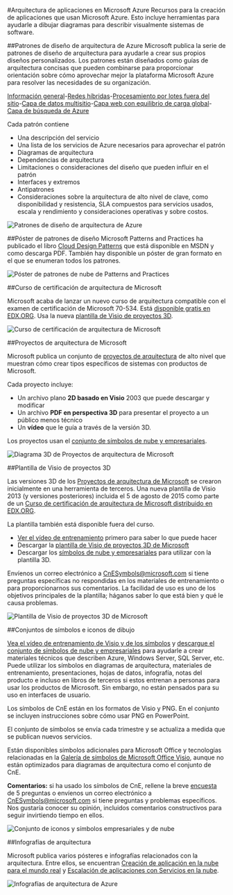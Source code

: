 <properties 
	pageTitle="Arquitectura de aplicaciones en Microsoft Azure" 
	description="Información general de arquitectura que cubre patrones de diseño habituales." 
	services="" 
	documentationCenter="" 
	authors="Rboucher" 
	manager="jwhit" 
	editor="mattshel"/>

<tags 
	ms.service="multiple" 
	ms.workload="na" 
	ms.tgt_pltfrm="na" 
	ms.devlang="na" 
	ms.topic="article" 
	ms.date="10/16/2015" 
	ms.author="robb"/>

#Arquitectura de aplicaciones en Microsoft Azure
Recursos para la creación de aplicaciones que usan Microsoft Azure. Esto incluye herramientas para ayudarle a dibujar diagramas para describir visualmente sistemas de software.



##Patrones de diseño de arquitectura de Azure
Microsoft publica la serie de patrones de diseño de arquitectura para ayudarle a crear sus propios diseños personalizados. Los patrones están diseñados como guías de arquitectura concisas que pueden combinarse para proporcionar orientación sobre cómo aprovechar mejor la plataforma Microsoft Azure para resolver las necesidades de su organización.


[Información general](../azure-architectures-cpif-overview/)-[Redes híbridas](../azure-architectures-cpif-infrastructure-hybrid-networking/)-[Procesamiento por lotes fuera del sitio](../azure-architectures-cpif-foundation-offsite-batch-processing-tier/)-[Capa de datos multisitio](../azure-architectures-cpif-foundation-multi-site-data-tier/)-[Capa web con equilibrio de carga global](../azure-architectures-cpif-foundation-global-load-balanced-web-tier/)-[Capa de búsqueda de Azure](../azure-architectures-cpif-foundation-azure-search-tier/)
 
Cada patrón contiene
 
- Una descripción del servicio
- Una lista de los servicios de Azure necesarios para aprovechar el patrón
- Diagramas de arquitectura
- Dependencias de arquitectura
- Limitaciones o consideraciones del diseño que pueden influir en el patrón
- Interfaces y extremos
- Antipatrones
- Consideraciones sobre la arquitectura de alto nivel de clave, como disponibilidad y resistencia, SLA compuestos para servicios usados, escala y rendimiento y consideraciones operativas y sobre costos.

![Patrones de diseño de arquitectura de Azure](./media/architecture-overview/AzureArchPatterns.jpg)


##Póster de patrones de diseño
Microsoft Patterns and Practices ha publicado el libro [Cloud Design Patterns](http://msdn.microsoft.com/library/dn568099.aspx) que está disponible en MSDN y como descarga PDF. También hay disponible un póster de gran formato en el que se enumeran todos los patrones.

![Póster de patrones de nube de Patterns and Practices](./media/architecture-overview/PnPPatternPosterThumb.jpg)



##Curso de certificación de arquitectura de Microsoft

Microsoft acaba de lanzar un nuevo curso de arquitectura compatible con el examen de certificación de Microsoft 70-534. Está [disponible gratis en EDX.ORG](https://www.edx.org/course/architecting-microsoft-azure-solutions-microsoft-dev205x). Usa la nueva [plantilla de Visio de proyectos 3D](#3d-blueprint-visio-template).

![Curso de certificación de arquitectura de Microsoft](./media/architecture-overview/EDXCourse.png)


##Proyectos de arquitectura de Microsoft

Microsoft publica un conjunto de [proyectos de arquitectura](http://aka.ms/azblueprints) de alto nivel que muestran cómo crear tipos específicos de sistemas con productos de Microsoft.

Cada proyecto incluye:

- Un archivo plano **2D basado en Visio** 2003 que puede descargar y modificar 
- Un archivo **PDF en perspectiva 3D** para presentar el proyecto a un público menos técnico
- Un **vídeo** que le guía a través de la versión 3D. 

Los proyectos usan el [conjunto de símbolos de nube y empresariales](#symbol-and-icon-sets).

![Diagrama 3D de Proyectos de arquitectura de Microsoft](./media/architecture-overview/BluePrintThumb.jpg)



##Plantilla de Visio de proyectos 3D

Las versiones 3D de los [Proyectos de arquitectura de Microsoft](http://aka.ms/azblueprints) se crearon inicialmente en una herramienta de terceros. Una nueva plantilla de Visio 2013 (y versiones posteriores) incluida el 5 de agosto de 2015 como parte de un [Curso de certificación de arquitectura de Microsoft distribuido en EDX.ORG](#microsoft-architecture-certification-course).

La plantilla también está disponible fuera del curso.

- [Ver el vídeo de entrenamiento](http://aka.ms/3dBlueprintTemplateVideo) primero para saber lo que puede hacer   
- Descargar la [plantilla de Visio de proyectos 3D de Microsoft](http://aka.ms/3DBlueprintTemplate)
- Descargar los [símbolos de nube y empresariales](#drawing-symbol-and-icon-sets) para utilizar con la plantilla 3D. 

Envíenos un correo electrónico a [CnESymbols@microsoft.com](mailto:CnESymbols@microsoft.com) si tiene preguntas específicas no respondidas en los materiales de entrenamiento o para proporcionarnos sus comentarios. La facilidad de uso es uno de los objetivos principales de la plantilla; háganos saber lo que está bien y qué le causa problemas.

![Plantilla de Visio de proyectos 3D de Microsoft](./media/architecture-overview/3DBlueprintVisioTemplate.jpg)



##Conjuntos de símbolos e iconos de dibujo 

[Vea el vídeo de entrenamiento de Visio y de los símbolos](http://aka.ms/CnESymbolsVideo) y [descargue el conjunto de símbolos de nube y empresariales](http://aka.ms/CnESymbols) para ayudarle a crear materiales técnicos que describen Azure, Windows Server, SQL Server, etc. Puede utilizar los símbolos en diagramas de arquitectura, materiales de entrenamiento, presentaciones, hojas de datos, infografía, notas del producto e incluso en libros de terceros si estos entrenan a personas para usar los productos de Microsoft. Sin embargo, no están pensados para su uso en interfaces de usuario.

Los símbolos de CnE están en los formatos de Visio y PNG. En el conjunto se incluyen instrucciones sobre cómo usar PNG en PowerPoint.

El conjunto de símbolos se envía cada trimestre y se actualiza a medida que se publican nuevos servicios.

Están disponibles símbolos adicionales para Microsoft Office y tecnologías relacionadas en la [Galería de símbolos de Microsoft Office Visio](http://www.microsoft.com/es-ES/download/details.aspx?id=35772), aunque no están optimizados para diagramas de arquitectura como el conjunto de CnE.

**Comentarios:** si ha usado los símbolos de CnE, rellene la breve [encuesta](http://aka.ms/azuresymbolssurveyv2) de 5 preguntas o envíenos un correo electrónico a [CnESymbols@microsoft.com](mailto:CnESymbols@microsoft.com) si tiene preguntas y problemas específicos. Nos gustaría conocer su opinión, incluidos comentarios constructivos para seguir invirtiendo tiempo en ellos.

![Conjunto de iconos y símbolos empresariales y de nube](./media/architecture-overview/CnESymbols.png)


##Infografías de arquitectura

Microsoft publica varios pósteres e infografías relacionados con la arquitectura. Entre ellos, se encuentran [Creación de aplicación en la nube para el mundo real](https://azure.microsoft.com/documentation/infographics/building-real-world-cloud-apps/) y [Escalación de aplicaciones con Servicios en la nube](https://azure.microsoft.com/documentation/infographics/cloud-services/).

![Infografías de arquitectura de Azure](./media/architecture-overview/AzureArchInfographicThumb.jpg)

<!---HONumber=AcomDC_0128_2016-->